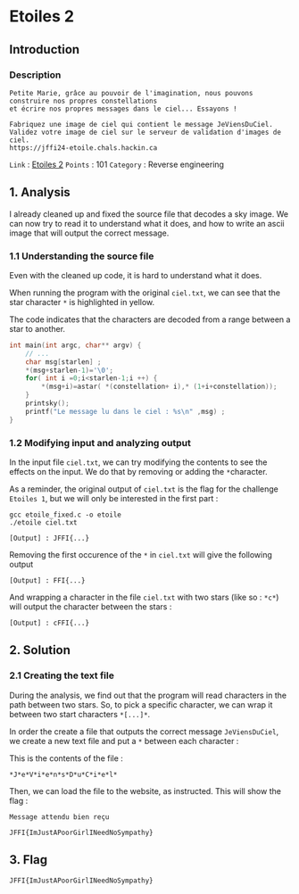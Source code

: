 # Etoiles 2 

## Introduction

### Description
```
Petite Marie, grâce au pouvoir de l'imagination, nous pouvons construire nos propres constellations 
et écrire nos propres messages dans le ciel... Essayons !

Fabriquez une image de ciel qui contient le message JeViensDuCiel. 
Validez votre image de ciel sur le serveur de validation d'images de ciel.
https://jffi24-etoile.chals.hackin.ca

```

`Link` : [Etoiles 2](https://ctf.hackin.ca/challenges#%C3%89toiles%202%20%E2%9C%A8-2)
`Points` : 101
`Category` : Reverse engineering

## 1. Analysis

I already cleaned up and fixed the source file that decodes a sky image.
We can now try to read it to understand what it does, and how to write an ascii image
that will output the correct message.

### 1.1 Understanding the source file

Even with the cleaned up code, it is hard to understand what it does. 

When running the program with the original `ciel.txt`, we can see that
the star character `*` is highlighted in yellow.

The code indicates that the characters are decoded from a range between a star to another.

```c
int main(int argc, char** argv) {
    // ...
	char msg[starlen] ;
	*(msg+starlen-1)='\0';
	for( int i =0;i<starlen-1;i ++) {
		*(msg+i)=astar( *(constellation+ i),* (1+i+constellation));
	}
	printsky();
	printf("Le message lu dans le ciel : %s\n" ,msg) ;
}
```

### 1.2 Modifying input and analyzing output

In the input file `ciel.txt`, we can try modifying the contents to see the effects on the input. We do that by removing or adding the `*`character.

As a reminder, the original output of `ciel.txt` is the flag for the challenge `Etoiles 1`, but we will only be interested in the first part :

```
gcc etoile_fixed.c -o etoile
./etoile ciel.txt

[Output] : JFFI{...}
```

Removing the first occurence of the `*` in `ciel.txt` will give the following output

```
[Output] : FFI{...}
```

And wrapping a character in the file `ciel.txt` with two stars (like so : `*c*`) will output the character between the stars :

```
[Output] : cFFI{...}
```

## 2. Solution

### 2.1 Creating the text file

During the analysis, we find out that the program will read characters in the path between two stars.
So, to pick a specific character, we can wrap it between two start characters `*[...]*`.

In order the create a file that outputs the correct message `JeViensDuCiel`, we create a new text file and put a `*` between each character :

This is the contents of the file :

```
*J*e*V*i*e*n*s*D*u*C*i*e*l*
```

Then, we can load the file to the website, as instructed. This will show the flag :

```
Message attendu bien reçu

JFFI{ImJustAPoorGirlINeedNoSympathy}
```

## 3. Flag

```
JFFI{ImJustAPoorGirlINeedNoSympathy}
```



